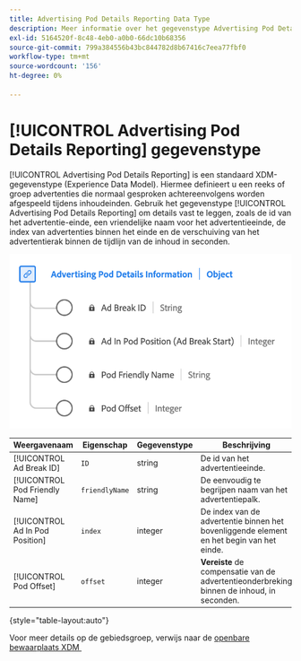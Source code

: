 ```yaml
---
title: Advertising Pod Details Reporting Data Type
description: Meer informatie over het gegevenstype Advertising Pod Details Reporting Experience Data Model (XDM).
exl-id: 5164520f-8c48-4eb0-a0b0-66dc10b68356
source-git-commit: 799a384556b43bc844782d8b67416c7eea77fbf0
workflow-type: tm+mt
source-wordcount: '156'
ht-degree: 0%

---
```


# [!UICONTROL Advertising Pod Details Reporting] gegevenstype

[!UICONTROL Advertising Pod Details Reporting] is een standaard XDM-gegevenstype (Experience Data Model). Hiermee definieert u een reeks of groep advertenties die normaal gesproken achtereenvolgens worden afgespeeld tijdens inhoudeinden. Gebruik het gegevenstype [!UICONTROL Advertising Pod Details Reporting] om details vast te leggen, zoals de id van het advertentie-einde, een vriendelijke naam voor het advertentieeinde, de index van advertenties binnen het einde en de verschuiving van het advertentierak binnen de tijdlijn van de inhoud in seconden.

![&#x200B; een diagram van de Details die van de Pod van Advertising gegevenstype melden.](../images/data-types/advertising-pod-details-information.png)

| Weergavenaam | Eigenschap | Gegevenstype | Beschrijving |
|----------------------------|------------------------|-----------|-------------------------------------------------------|
| [!UICONTROL Ad Break ID] | `ID` | string | De id van het advertentieeinde. |
| [!UICONTROL Pod Friendly Name] | `friendlyName` | string | De eenvoudig te begrijpen naam van het advertentiepalk. |
| [!UICONTROL Ad In Pod Position] | `index` | integer | De index van de advertentie binnen het bovenliggende element en het begin van het einde. |
| [!UICONTROL Pod Offset] | `offset` | integer | **Vereiste** de compensatie van de advertentieonderbreking binnen de inhoud, in seconden. |

{style="table-layout:auto"}

Voor meer details op de gebiedsgroep, verwijs naar de [&#x200B; openbare bewaarplaats XDM &#x200B;](https://github.com/adobe/xdm/blob/master/components/datatypes/advertisingpoddetails.schema.json)
